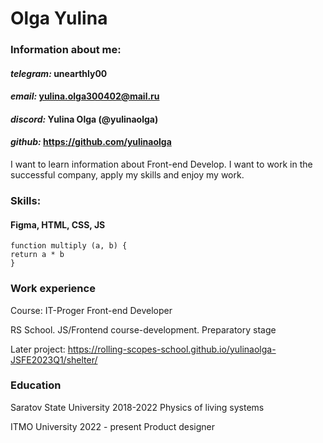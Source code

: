 # Olga Yulina


### Information about me:
#### ___telegram:___ unearthly00
#### ___email:___ yulina.olga300402@mail.ru
#### ___discord:___ Yulina Olga (@yulinaolga)
#### ___github:___ https://github.com/yulinaolga

I want to learn information about Front-end Develop.
I want to work in the successful company, apply my skills and enjoy my work.

### Skills:
#### Figma, HTML, CSS, JS

```
function multiply (a, b) {
return a * b
}

```

### Work experience

Course: IT-Proger Front-end Developer


RS School. JS/Frontend course-development. Preparatory stage

Later project: https://rolling-scopes-school.github.io/yulinaolga-JSFE2023Q1/shelter/

### Education
Saratov State University 2018-2022
Physics of living systems

ITMO University 2022 - present
Product designer



